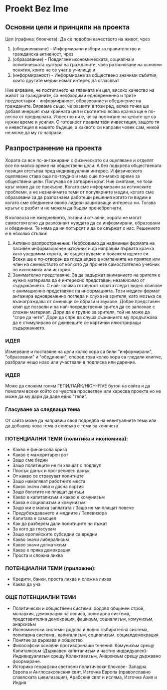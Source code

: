 # Proekt Bez Ime

## Основни цели и принципи на проекта

Цел (графика: блокчета):
Да се подобри качеството на живот, чрез 

1. (обединеняване) - Информирани избори за правителство и гражданска активност, чрез
1. (образование) - Повдигане икономическата, социална и политическата култура на гражданите, чрез разясняване на основни понятия, които не се учат в училище и
1. (информираност) - Информиране за обществено значими събития, които другите медии нямат интерес да огласяват

Ние вярваме, че постигането на главната ни цел, високо качество на живот за гражданите, са необходими едновременно и трите предпоставки - информираност, образование и обединение на гражданите. Вярваме също, че развити в този ред, всяка точка ще добавя инерция към крайната цел и съответно всяка крачка ще е по-лесна от предишната. Известно ни е, че за постигане на целите ще са нужни време и усилия. С готовност правим тази инвестиция, защото тя е инвестиция в нашето бъдеще, а каквото си направи човек сам, никой не може да му го направи.

## Разпространение на проекта

Хората са все по-ангажирани с физическото си оцеляване и отделят все по-малко време на обществени цели. А без подкрепа обществената позиция отстъпва пред индивидуалния интерес. И физическото оцеляване става още по-трудно и има още по-малко време за обществени цели. Получава се затворен кръг. Ние смятаме, че този кръг може да се прекъсне. Когато сме информирани за истинските проблеми, а не незначимите теми от популярните медии, когато сме образовани за да разпознаем работещи решения когато ги видим и когато сме обединени около лидери защитаващи интереса ни. Тогава кръгът е разбит и не можем да бъдем пренебрегнати.

В коловоза не ежедневието, лъгани и отчаяни, хората не могат самостоятелно да разпознаят нуждата да са информирани, образовани и обединени. Те няма да ни потърсят и да се свържат с нас. Решението е в няколко стъпки:
1. Активно разпространение: Необходимо да надминем формата на пасивен информационен източник и да направим първата крачка като уведомим хората, че съществуваме и покажем идеите си. Всеки ще е по-отворен да гледа видео в компанията на приятел или член на семейството от колкото да прочете самостоятелно учебник по икономика или история.
2. Занимателно представяне: За да задържат вниманието на зрителя е нужно материала да е интересно представен, независимо от съдържанието. С най-голяма готовност хората гледат видео клипове с анимационно представяне на информацията. Този медиен формат ангажира едновременно погледа и слуха на зрителя, като мозъка се възнаграждава от сменящи се образи и звукове. Добре представен клип ще позволи и на най-посредствения зрител да се запознае с сложен материал. Дори да е трудно за зрителя, той не може да "спре да чете". Дори да спре да слуша съзнанието му продължава да е стимулирано от дживещите се картинки илюстриращи съдържанието.

### ИДЕЯ
Измерване и поставяне на цели колко хора са били "информирани", "образовани" и "обединени", според това колко хора са гледали клипче, разбрали нещо ново или участвали в подписка или дарение.

### ИДЕЯ
 Може да сложим голям ГЕПИ/ЛАЙК/HIGH-FIVE бутон на сайта и да помолим всеки който се чувства просветлен или харесва проекта но не може да му дари да даде едно "гепи".

### Гласуване за следваща тема
От сайта може да направиш своя подредба на евентуалните теми или да добавиш нова тема в списъка с теми за клипчета

### ПОТЕНЦИАЛНИ ТЕМИ (политика и икономика):
* Какво е финансова криза
* Какво е мажоритарен вот
* Защо сме бедни
* Защо политиците не ги хващат с подпкуп
* Плосък данък и прогресивен данък
* От какво се страхуват политицте
* Защо намаляват работните места
* Какво значи лява и дясна партия
* Защо богатите не плащат данъци
* Какво е капитализъм и какво е комунизъм
* Каква е социализъм и комунизъм
* Защо ми е малка заплатата / Защо не ми плащат повече
* Предубеждаването и медиите / Телевизора
* Капитала е самоцел
* Как да разберем дали политиците ни лъжат
* За кого да гласувам
* Защо еропейските субсидии са вредни
* Какво значи либерализъм
* Какво значи догматизъм
* Какво е пряка демокрация
* Проста и сложна лихва

### ПОТЕНЦИАЛНИ ТЕМИ (приложни):
* Кредити, банки, проста лихва и сложна лихва
* Какво да уча

### ОЩЕ ПОТЕНЦИАЛНИ ТЕМИ
* Политически и обществени системи: родово общинен строй, монархия, демокрация на полиса, политарна система, представителна демокрация, фашизъм, социализъм, комунизъм, анархизъм
* Икономически системи: родова и ловно събирателна система, политарна система , капитализъм, социализъм, социалдемокрация
* Понятие за държава и общество
* Философски основни противоречащи течения: Комунизъм срещу Капитализъм (Държавен капитализъм и частно индвидуален)- Индивидуализъм срещу Колективизъм, Анархизъм срещу държавно фоормиране.
* Историко георафски световни политически блокове- Западна Европа и Англосаксонския свят, Източна Европа (праволславно славяската цивилизация), Арабския свят и исляма, Източна Азия и Индия

